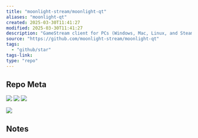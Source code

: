 ```yaml
---
title: "moonlight-stream/moonlight-qt"
aliases: "moonlight-qt"
created: 2025-03-30T11:41:27
modified: 2025-03-30T11:41:27
description: "GameStream client for PCs (Windows, Mac, Linux, and Steam Link)"
source: "https://github.com/moonlight-stream/moonlight-qt"
tags:
  - "github/star"
tags-link:
type: "repo"
---
```

## Repo Meta

![](https://img.shields.io/github/stars/moonlight-stream/moonlight-qt?style=for-the-badge&label=stars) ![](https://img.shields.io/github/repo-size/moonlight-stream/moonlight-qt?style=for-the-badge&label=size) ![](https://img.shields.io/github/created-at/moonlight-stream/moonlight-qt?style=for-the-badge&label=since)

[![](https://github-readme-stats.vercel.app/api/pin/?username=moonlight-stream&repo=moonlight-qt&bg_color=00000000)](https://github.com/moonlight-stream/moonlight-qt)

## Notes

